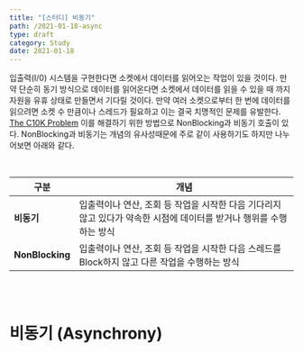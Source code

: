 ```yaml
---
title: "[스터디] 비동기"
path: /2021-01-18-async
type: draft
category: Study
date: 2021-01-18
---
```


입출력(I/0) 시스템을 구현한다면 소켓에서 데이터를 읽어오는 작업이 있을 것이다. 만약 단순히 동기 방식으로 데이터를 읽어온다면 소켓에서 데이터를 읽을 수 있을 때 까지 자원을 유휴 상태로 만들면서 기다릴 것이다. 만약 여러 소켓으로부터 한 번에 데이터를 읽으려면 소켓 수 만큼이나 스레드가 필요하고 이는 결국 치명적인 문제를 유발한다. [The C10K Problem](http://www.kegel.com/c10k.html) 이를 해결하기 위한 방법으로 NonBlocking과 비동기 호출이 있다. NonBlocking과 비동기는 개념의 유사성때문에 주로 같이 사용하기도 하지만 나누어보면 아래와 같다.

<br/>

|  구분  |  개념  |
|-------|-------|
| **비동기** | 입출력이나 연산, 조회 등 작업을 시작한 다음 기다리지 않고 있다가 약속한 시점에 데이터를 받거나 행위를 수행하는 방식 |
| **NonBlocking** | 입출력이나 연산, 조회 등 작업을 시작한 다음 스레드를 Block하지 않고 다른 작업을 수행하는 방식 |

<br/>
<br/>

# 비동기 (Asynchrony)


